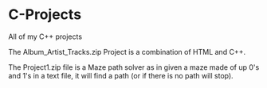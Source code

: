 # C-Projects
All of my C++ projects

The Album_Artist_Tracks.zip Project is a combination of HTML and C++. 

The Project1.zip file is a Maze path solver as in given a maze made of up 0's and 1's in a text file, it will find a path (or if there is no path will stop).
